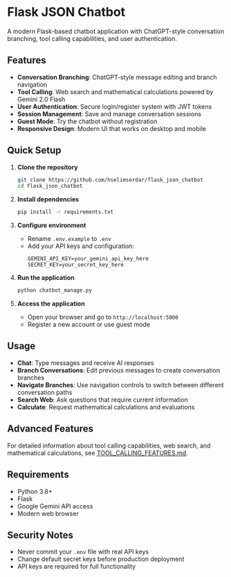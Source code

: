 # Flask JSON Chatbot

A modern Flask-based chatbot application with ChatGPT-style conversation branching, tool calling capabilities, and user authentication.

## Features

- **Conversation Branching**: ChatGPT-style message editing and branch navigation
- **Tool Calling**: Web search and mathematical calculations powered by Gemini 2.0 Flash
- **User Authentication**: Secure login/register system with JWT tokens
- **Session Management**: Save and manage conversation sessions
- **Guest Mode**: Try the chatbot without registration
- **Responsive Design**: Modern UI that works on desktop and mobile

## Quick Setup

1. **Clone the repository**
   ```bash
   git clone https://github.com/hselimserdar/flask_json_chatbot
   cd flask_json_chatbot
   ```

2. **Install dependencies**
   ```bash
   pip install -r requirements.txt
   ```

3. **Configure environment**
   - Rename `.env.example` to `.env`
   - Add your API keys and configuration:
     ```
     GEMINI_API_KEY=your_gemini_api_key_here
     SECRET_KEY=your_secret_key_here
     ```

4. **Run the application**
   ```bash
   python chatbot_manage.py
   ```

5. **Access the application**
   - Open your browser and go to `http://localhost:5000`
   - Register a new account or use guest mode

## Usage

- **Chat**: Type messages and receive AI responses
- **Branch Conversations**: Edit previous messages to create conversation branches
- **Navigate Branches**: Use navigation controls to switch between different conversation paths
- **Search Web**: Ask questions that require current information
- **Calculate**: Request mathematical calculations and evaluations

## Advanced Features

For detailed information about tool calling capabilities, web search, and mathematical calculations, see [TOOL_CALLING_FEATURES.md](TOOL_CALLING_FEATURES.md).

## Requirements

- Python 3.8+
- Flask
- Google Gemini API access
- Modern web browser

## Security Notes

- Never commit your `.env` file with real API keys
- Change default secret keys before production deployment
- API keys are required for full functionality
